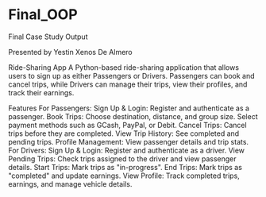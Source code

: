 # Final_OOP
Final Case Study Output

Presented by Yestin Xenos De Almero

Ride-Sharing App
A Python-based ride-sharing application that allows users to sign up as either Passengers or Drivers. Passengers can book and cancel trips, while Drivers can manage their trips, view their profiles, and track their earnings.

Features
For Passengers:
Sign Up & Login: Register and authenticate as a passenger.
Book Trips:
Choose destination, distance, and group size.
Select payment methods such as GCash, PayPal, or Debit.
Cancel Trips:
Cancel trips before they are completed.
View Trip History:
See completed and pending trips.
Profile Management:
View passenger details and trip stats.
For Drivers:
Sign Up & Login: Register and authenticate as a driver.
View Pending Trips:
Check trips assigned to the driver and view passenger details.
Start Trips:
Mark trips as "in-progress".
End Trips:
Mark trips as "completed" and update earnings.
View Profile:
Track completed trips, earnings, and manage vehicle details.
